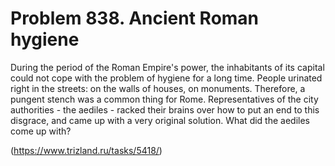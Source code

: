# Problem 838. Ancient Roman hygiene 

During the period of the Roman Empire's power, the inhabitants of its capital could not cope with the problem of hygiene for a long time. People urinated right in the streets: on the walls of houses, on monuments. Therefore, a pungent stench was a common thing for Rome. Representatives of the city authorities - the aediles - racked their brains over how to put an end to this disgrace, and came up with a very original solution. What did the aediles come up with?

(https://www.trizland.ru/tasks/5418/)